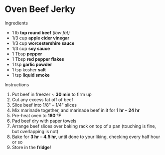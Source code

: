 # Oven Beef Jerky

Ingredients

- 1 lb **top round beef** *(low fat)*
- 1/3 cup **apple cider vinegar**
- 1/3 cup **worcestershire sauce**
- 1/3 cup **soy sauce**
- 1 Tbsp **pepper**
- 1 Tbsp **red pepper flakes**
- 1 tsp **garlic powder**
- 1 tsp kosher **salt**
- 1 tsp **liquid smoke**

Instructions

1. Put beef in freezer ~ **30 min** to firm up
1. Cut any excess fat off of beef
1. Slice beef into 1/8" – 1/4" slices
1. Mix marinade together, and marinade beef in it for **1 hr** – **24 hr**
1. Pre-heat oven to **160 °F**
1. Pad beef dry with paper towels
1. Arrange beef slices over baking rack on top of a pan (touching is fine, but overlapping is not)
1. Bake for **3 hr** – **4.5 hr**, until done to your liking, checking every half hour or so
1. Store in the **fridge**!
